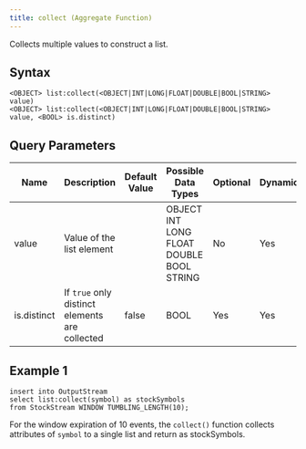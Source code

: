 ```yaml
---
title: collect (Aggregate Function)
---
```


Collects multiple values to construct a list.

## Syntax

    <OBJECT> list:collect(<OBJECT|INT|LONG|FLOAT|DOUBLE|BOOL|STRING> value)
    <OBJECT> list:collect(<OBJECT|INT|LONG|FLOAT|DOUBLE|BOOL|STRING> value, <BOOL> is.distinct)

## Query Parameters

| Name        | Description                                    | Default Value | Possible Data Types                      | Optional | Dynamic |
|-------------|------------------------------------------------|---------------|------------------------------------------|----------|---------|
| value       | Value of the list element                      |               | OBJECT INT LONG FLOAT DOUBLE BOOL STRING | No       | Yes     |
| is.distinct | If `true` only distinct elements are collected | false         | BOOL                                     | Yes      | Yes     |

## Example 1

    insert into OutputStream
    select list:collect(symbol) as stockSymbols
    from StockStream WINDOW TUMBLING_LENGTH(10);

For the window expiration of 10 events, the `collect()` function collects attributes of `symbol` to a single list and return as stockSymbols.
